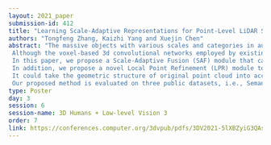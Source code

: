 ```yaml
---
layout: 2021_paper
submission-id: 412
title: "Learning Scale-Adaptive Representations for Point-Level LiDAR Semantic Segmentation"
authors: "Tongfeng Zhang, Kaizhi Yang and Xuejin Chen"
abstract: "The massive objects with various scales and categories in autonomous driving scenes pose a great challenge to the LiDAR semantic segmentation task.
 Although the voxel-based 3d convolutional networks employed by existing state-of-the-art methods can extract features with different spatial scales, they cannot conduct effective discrimination and combination on them.
 In this paper, we propose a Scale-Adaptive Fusion (SAF) module that can progressively and selectively fuse features with different receptive fields to help the network deal with scale variations across objects adaptively. 
 In addition, we propose a novel Local Point Refinement (LPR) module to address the quantization loss problem of voxel-based methods.
 It could take the geometric structure of original point cloud into account by converting voxel-wise feature to the point-wise one.
 Our proposed method is evaluated on three public datasets, i.e., SemanticKITTI, SemanticPOSS and nuScenes dataset and achieves competitive performance."
type: Poster
day: 3
session: 6
session-name: 3D Humans + Low-level Vision 3
order: 7
link: https://conferences.computer.org/3dvpub/pdfs/3DV2021-5lXBZyiG3QAsRBKXHIjqU8/268800a920/268800a920.pdf
---
```

